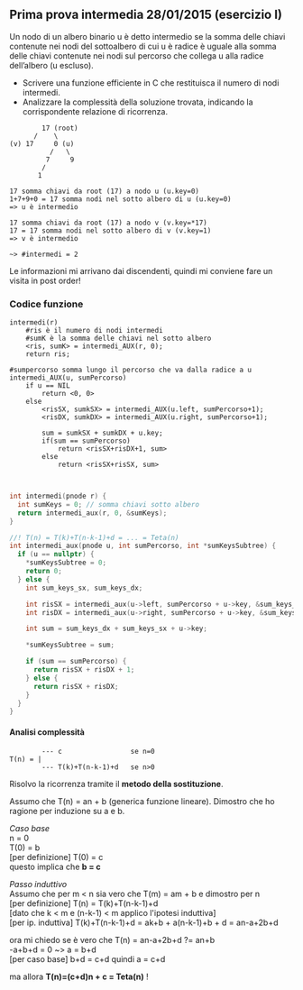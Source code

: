 ## Prima prova intermedia 28/01/2015 (esercizio I)

Un nodo di un albero binario u è detto intermedio se la somma delle chiavi contenute nei nodi del sottoalbero di cui u è radice è uguale alla somma delle chiavi contenute nei nodi sul percorso che collega u alla radice dell’albero (u escluso).

- Scrivere una funzione efficiente in C che restituisca il numero di nodi intermedi.
- Analizzare la complessità della soluzione trovata, indicando la corrispondente relazione di ricorrenza.


```
        17 (root)
      /    \
(v) 17     0 (u)
          /   \
         7     9
        /
       1

17 somma chiavi da root (17) a nodo u (u.key=0)
1+7+9+0 = 17 somma nodi nel sotto albero di u (u.key=0)
=> u è intermedio

17 somma chiavi da root (17) a nodo v (v.key=*17)
17 = 17 somma nodi nel sotto albero di v (v.key=1)
=> v è intermedio

~> #intermedi = 2
```

Le informazioni mi arrivano dai discendenti, quindi mi conviene fare un visita in post order!

### Codice funzione

```pseudocode
intermedi(r)
    #ris è il numero di nodi intermedi
    #sumK è la somma delle chiavi nel sotto albero
    <ris, sumK> = intermedi_AUX(r, 0);
    return ris;

#sumpercorso somma lungo il percorso che va dalla radice a u
intermedi_AUX(u, sumPercorso)
    if u == NIL
        return <0, 0>
    else
        <risSX, sumkSX> = intermedi_AUX(u.left, sumPercorso+1);
        <risDX, sumkDX> = intermedi_AUX(u.right, sumPercorso+1);

        sum = sumkSX + sumkDX + u.key;
        if(sum == sumPercorso)
            return <risSX+risDX+1, sum>
        else
            return <risSX+risSX, sum>


```

```c++

int intermedi(pnode r) {
  int sumKeys = 0; // somma chiavi sotto albero
  return intermedi_aux(r, 0, &sumKeys);
}

//! T(n) = T(k)+T(n-k-1)+d = ... = Teta(n)
int intermedi_aux(pnode u, int sumPercorso, int *sumKeysSubtree) {
  if (u == nullptr) {
    *sumKeysSubtree = 0;
    return 0;
  } else {
    int sum_keys_sx, sum_keys_dx;

    int risSX = intermedi_aux(u->left, sumPercorso + u->key, &sum_keys_sx);
    int risDX = intermedi_aux(u->right, sumPercorso + u->key, &sum_keys_dx);

    int sum = sum_keys_dx + sum_keys_sx + u->key;

    *sumKeysSubtree = sum;

    if (sum == sumPercorso) {
      return risSX + risDX + 1;
    } else {
      return risSX + risDX;
    }
  }
}
```

#### Analisi complessità

```
        --- c                 se n=0
T(n) = |
        --- T(k)+T(n-k-1)+d   se n>0
```

Risolvo la ricorrenza tramite il **metodo della sostituzione**.

Assumo che T(n) = an + b (generica funzione lineare).
Dimostro che ho ragione per induzione su a e b.

_Caso base_<br>
n = 0 <br>
T(0) = b<br>
[per definizione] T(0) = c<br>
questo implica che **b = c**

_Passo induttivo_<br>
Assumo che per m < n sia vero che T(m) = am + b e dimostro per n<br>
[per definizione] T(n) = T(k)+T(n-k-1)+d<br>
[dato che k < m e (n-k-1) < m applico l'ipotesi induttiva]<br>
[per ip. induttiva] T(k)+T(n-k-1)+d = ak+b + a(n-k-1)+b + d = an-a+2b+d<br>

ora mi chiedo se è vero che T(n) = an-a+2b+d ?= an+b<br>
-a+b+d = 0 ~> a = b+d<br>
[per caso base] b+d = c+d quindi a = c+d<br>

ma allora **T(n)=(c+d)n + c = Teta(n)** !
